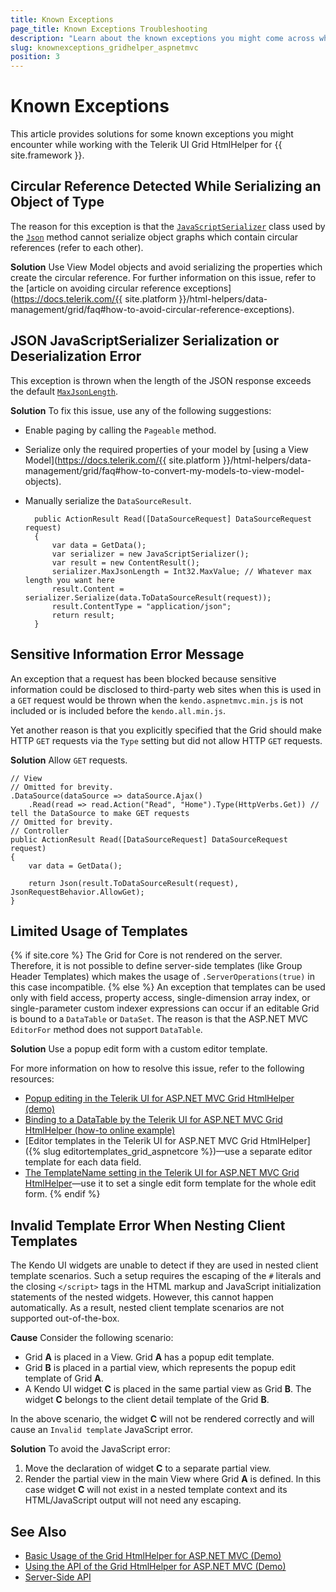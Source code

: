 ```yaml
---
title: Known Exceptions
page_title: Known Exceptions Troubleshooting
description: "Learn about the known exceptions you might come across while working with Kendo UI Grid for ASP.NET MVC."
slug: knownexceptions_gridhelper_aspnetmvc
position: 3
---
```


# Known Exceptions

This article provides solutions for some known exceptions you might encounter while working with the Telerik UI Grid HtmlHelper for {{ site.framework }}.

## Circular Reference Detected While Serializing an Object of Type

The reason for this exception is that the [`JavaScriptSerializer`](https://msdn.microsoft.com/en-us/library/system.web.script.serialization.javascriptserializer.aspx) class used by the [`Json`](https://msdn.microsoft.com/en-us/library/system.web.mvc.controller.json.aspx) method cannot serialize object graphs which contain circular references (refer to each other).

**Solution** Use View Model objects and avoid serializing the properties which create the circular reference. For further information on this issue, refer to the [article on avoiding circular reference exceptions](https://docs.telerik.com/{{ site.platform }}/html-helpers/data-management/grid/faq#how-to-avoid-circular-reference-exceptions).

## JSON JavaScriptSerializer Serialization or Deserialization Error

This exception is thrown when the length of the JSON response exceeds the default [`MaxJsonLength`](https://msdn.microsoft.com/en-us/library/system.web.script.serialization.javascriptserializer.maxjsonlength.aspx).

**Solution** To fix this issue, use any of the following suggestions:

* Enable paging by calling the `Pageable` method.
* Serialize only the required properties of your model by [using a View Model](https://docs.telerik.com/{{ site.platform }}/html-helpers/data-management/grid/faq#how-to-convert-my-models-to-view-model-objects).
* Manually serialize the `DataSourceResult`.

        public ActionResult Read([DataSourceRequest] DataSourceRequest request)
        {
            var data = GetData();
            var serializer = new JavaScriptSerializer();
            var result = new ContentResult();
            serializer.MaxJsonLength = Int32.MaxValue; // Whatever max length you want here
            result.Content = serializer.Serialize(data.ToDataSourceResult(request));
            result.ContentType = "application/json";
            return result;
        }

## Sensitive Information Error Message

An exception that a request has been blocked because sensitive information could be disclosed to third-party web sites when this is used in a `GET` request would be thrown when the `kendo.aspnetmvc.min.js` is not included or is included before the `kendo.all.min.js`.

Yet another reason is that you explicitly specified that the Grid should make HTTP `GET` requests via the `Type` setting but did not allow HTTP `GET` requests.

**Solution** Allow `GET` requests.

    // View
    // Omitted for brevity.
    .DataSource(dataSource => dataSource.Ajax()
        .Read(read => read.Action("Read", "Home").Type(HttpVerbs.Get)) // tell the DataSource to make GET requests
    // Omitted for brevity.
    // Controller
    public ActionResult Read([DataSourceRequest] DataSourceRequest request)
    {
        var data = GetData();

        return Json(result.ToDataSourceResult(request), JsonRequestBehavior.AllowGet);
    }

## Limited Usage of Templates

{% if site.core %}
    Тhe Grid for Core is not rendered on the server. Therefore, it is not possible to define server-side templates (like Group Header Templates) which makes the usage of `.ServerOperations(true)` in this case incompatible.
{% else %}
    An exception that templates can be used only with field access, property access, single-dimension array index, or single-parameter custom indexer expressions can occur if an editable Grid is bound to a `DataTable` or `DataSet`. The reason is that the ASP.NET MVC `EditorFor` method does not support `DataTable`.

**Solution** Use a popup edit form with a custom editor template.

For more information on how to resolve this issue, refer to the following resources:
* [Popup editing in the Telerik UI for ASP.NET MVC Grid HtmlHelper (demo)](https://demos.telerik.com/aspnet-mvc/grid/editing-popup)
* [Binding to a DataTable by the Telerik UI for ASP.NET MVC Grid HtmlHelper (how-to online example)](/helpers/grid/how-to/Binding/grid-bind-to-datatable)
* [Editor templates in the Telerik UI for ASP.NET MVC Grid HtmlHelper]({% slug editortemplates_grid_aspnetcore %})&mdash;use a separate editor template for each data field.
* [The TemplateName setting in the Telerik UI for ASP.NET MVC Grid HtmlHelper](/api/kendo.mvc.ui.fluent/grideditingsettingsbuilder#methods-TemplateName(System.String))&mdash;use it
to set a single edit form template for the whole edit form.
{% endif %}

## Invalid Template Error When Nesting Client Templates

The Kendo UI widgets are unable to detect if they are used in nested client template scenarios. Such a setup requires the escaping of the `#` literals and the closing `</script>` tags in the HTML markup and JavaScript initialization statements of the nested widgets. However, this cannot happen automatically. As a result, nested client template scenarios are not supported out-of-the-box.

**Cause** Consider the following scenario:

* Grid **A** is placed in a View. Grid **A** has a popup edit template.
* Grid **B** is placed in a partial view, which represents the popup edit template of Grid **A**.
* A Kendo UI widget **C** is placed in the same partial view as Grid **B**. The widget **C** belongs to the client detail template of the Grid **B**.

In the above scenario, the widget **C** will not be rendered correctly and will cause an `Invalid template` JavaScript error.

**Solution** To avoid the JavaScript error:

1. Move the declaration of widget **C** to a separate partial view.
1. Render the partial view in the main View where Grid **A** is defined. In this case widget **C** will not exist in a nested template context and its HTML/JavaScript output will not need any escaping.

## See Also

* [Basic Usage of the Grid HtmlHelper for ASP.NET MVC (Demo)](https://demos.telerik.com/aspnet-mvc/grid)
* [Using the API of the Grid HtmlHelper for ASP.NET MVC (Demo)](https://demos.telerik.com/aspnet-mvc/grid/api)
* [Server-Side API](/api/grid)
